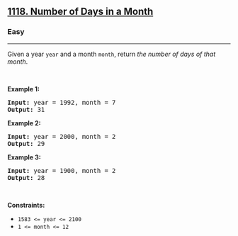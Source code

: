 <h2><a href="https://leetcode.com/problems/number-of-days-in-a-month/">1118. Number of Days in a Month</a></h2><h3>Easy</h3><hr><div><p>Given a year <code>year</code> and a month <code>month</code>, return <em>the number of days of that month</em>.</p>

<p>&nbsp;</p>
<p><strong class="example">Example 1:</strong></p>
<pre><strong>Input:</strong> year = 1992, month = 7
<strong>Output:</strong> 31
</pre><p><strong class="example">Example 2:</strong></p>
<pre><strong>Input:</strong> year = 2000, month = 2
<strong>Output:</strong> 29
</pre><p><strong class="example">Example 3:</strong></p>
<pre><strong>Input:</strong> year = 1900, month = 2
<strong>Output:</strong> 28
</pre>
<p>&nbsp;</p>
<p><strong>Constraints:</strong></p>

<ul>
	<li><code>1583 &lt;= year &lt;= 2100</code></li>
	<li><code>1 &lt;= month &lt;= 12</code></li>
</ul>
</div>